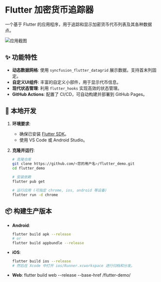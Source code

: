 # Flutter 加密货币追踪器

一个基于 Flutter 的应用程序，用于追踪和显示加密货币代币列表及其各种数据点。

![应用截图](https://user-images.githubusercontent.com/12345/screenshot.png) <!-- 请将此处的URL替换为您的应用截图URL -->

## ✨ 功能特性

-   **动态数据网格**: 使用 `syncfusion_flutter_datagrid` 展示数据，支持首末列固定。
-   **自定义UI组件**: 丰富的自定义小部件，用于显示代币信息。
-   **现代状态管理**: 利用 `flutter_hooks` 实现高效的状态管理。
-   **GitHub Actions**: 配置了 CI/CD，可自动构建并部署到 GitHub Pages。

## 🚀 本地开发

1.  **环境要求**:
    -   确保已安装 [Flutter SDK](https://flutter.cn/docs/get-started/install)。
    -   使用 VS Code 或 Android Studio。

2.  **克隆并运行**:
    ```sh
    # 克隆仓库
    git clone https://github.com/<您的用户名>/flutter_demo.git
    cd flutter_demo

    # 安装依赖
    flutter pub get

    # 运行应用 (可指定 chrome, ios, android 等设备)
    flutter run -d chrome
    ```

## 📦 构建生产版本

-   **Android**:
    ```sh
    flutter build apk --release
    # or
    flutter build appbundle --release
    ```

-   **iOS**:
    ```sh
    flutter build ios --release
    # 然后在 Xcode 中打开 ios/Runner.xcworkspace 进行归档和分发。
    ```

-   **Web**:
    flutter build web --release --base-href /flutter-demo/
